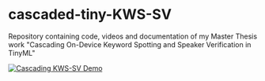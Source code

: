 # cascaded-tiny-KWS-SV
Repository containing code, videos and documentation of my Master Thesis work "Cascading On-Device Keyword Spotting and Speaker Verification in TinyML"

[![Cascading KWS-SV Demo](https://i.imgur.com/UkrGjO3.png)](https://www.youtube.com/watch?v=o7tcNH26dgE "Cascading KWS and SV in Tiny devices")
